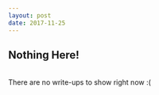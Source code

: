 ```yaml
---
layout: post
date: 2017-11-25
---
```


## Nothing Here!

<br>
There are no write-ups to show right now :(
